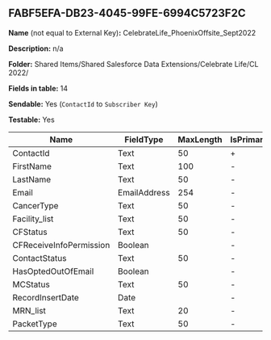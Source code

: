 ## FABF5EFA-DB23-4045-99FE-6994C5723F2C

**Name** (not equal to External Key)**:** CelebrateLife_PhoenixOffsite_Sept2022

**Description:** n/a

**Folder:** Shared Items/Shared Salesforce Data Extensions/Celebrate Life/CL 2022/

**Fields in table:** 14

**Sendable:** Yes (`ContactId` to `Subscriber Key`)

**Testable:** Yes

| Name | FieldType | MaxLength | IsPrimaryKey | IsNullable | DefaultValue |
| --- | --- | --- | --- | --- | --- |
| ContactId | Text | 50 | + | - |  |
| FirstName | Text | 100 | - | + |  |
| LastName | Text | 50 | - | + |  |
| Email | EmailAddress | 254 | - | + |  |
| CancerType | Text | 50 | - | + |  |
| Facility_list | Text | 50 | - | + |  |
| CFStatus | Text | 50 | - | + |  |
| CFReceiveInfoPermission | Boolean |  | - | + |  |
| ContactStatus | Text | 50 | - | + |  |
| HasOptedOutOfEmail | Boolean |  | - | + |  |
| MCStatus | Text | 50 | - | + |  |
| RecordInsertDate | Date |  | - | + | GETDATE() |
| MRN_list | Text | 20 | - | - |  |
| PacketType | Text | 50 | - | + |  |
